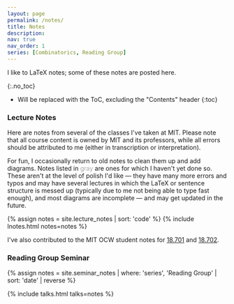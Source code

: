 ```yaml
---
layout: page
permalink: /notes/
title: Notes
description: 
nav: true
nav_order: 1
series: [Combinatorics, Reading Group]
---
```


I like to LaTeX notes; some of these notes are posted here. 

{:.no_toc}

* Will be replaced with the ToC, excluding the "Contents" header
{:toc}

### Lecture Notes

Here are notes from several of the classes I've taken at MIT. Please note that all course content is owned by MIT and its professors, while all errors should be attributed to me (either in transcription or interpretation). 

For fun, I occasionally return to old notes to clean them up and add diagrams. Notes listed in <span style = "color:darkgray">gray</span> are ones for which I haven't yet done so. These aren't at the level of polish I'd like &mdash; they have many more errors and typos and may have several lectures in which the LaTeX or sentence structure is messed up (typically due to me not being able to type fast enough), and most diagrams are incomplete &mdash; and may get updated in the future. 

<!-- <hr> -->
{% assign notes = site.lecture_notes | sort: 'code' %}
{% include lnotes.html notes=notes %}

I've also contributed to the MIT OCW student notes for <a href="https://ocw.mit.edu/courses/res-18-011-algebra-i-student-notes-fall-2021/" target="_blank">18.701</a> and  <a href="https://ocw.mit.edu/courses/res-18-012-algebra-ii-student-notes-spring-2022/" target="_blank">18.702</a>.

<!-- ### Combinatorics Seminar
{% assign notes = site.seminar_notes | where: 'series', 'Combinatorics' | sort: 'date' | reverse %}

{% include talks.html talks=notes %}
 -->



### Reading Group Seminar
{% assign notes = site.seminar_notes | where: 'series', 'Reading Group' | sort: 'date' | reverse %}

{% include talks.html talks=notes %}



